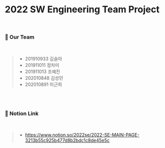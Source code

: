 # **2022 SW Engineering Team Project**
</br>

<!-- 팀원 소개 -->
### 🌊 Our Team
</br>

> - 201910933 김슬아
> - 201911011 정차미
> - 201911013 조예진
> - 202010848 김성민
> - 202010891 이근희

</br></br>
<!-- 노션 소개 -->

### 💬 Notion Link
</br>

> - https://www.notion.so/2022se/2022-SE-MAIN-PAGE-3213b55c925b477d8b2bdc1c8de45e5c

